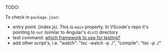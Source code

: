 TODO:

To check in `package.json`:

- entry point: (index.js). This is `main` property. In VScode's repo it's pointing to `out` (similar to Angular's `dist`) directory
- test command: [which framework to use for testing?](https://stackoverflow.com/questions/44879644/what-is-the-test-command-while-creating-package-json)
- add other script's, i.e. "watch": "tsc -watch -p ./", "compile": "tsc -p ./"
